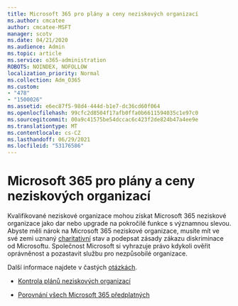 ```yaml
---
title: Microsoft 365 pro plány a ceny neziskových organizací
ms.author: cmcatee
author: cmcatee-MSFT
manager: scotv
ms.date: 04/21/2020
ms.audience: Admin
ms.topic: article
ms.service: o365-administration
ROBOTS: NOINDEX, NOFOLLOW
localization_priority: Normal
ms.collection: Adm_O365
ms.custom:
- "478"
- "1500026"
ms.assetid: e6ec87f5-98d4-444d-b1e7-dc36cd60f064
ms.openlocfilehash: 99cfc2d8504f17afb0ffa0b6611594035c1e97c0
ms.sourcegitcommit: 00a9c41575be54dccac6c423f2de824b47a4ee9e
ms.translationtype: MT
ms.contentlocale: cs-CZ
ms.lasthandoff: 06/29/2021
ms.locfileid: "53176586"
---
```

# <a name="microsoft-365-for-nonprofit-plans-and-pricing"></a>Microsoft 365 pro plány a ceny neziskových organizací

Kvalifikované neziskové organizace mohou získat Microsoft 365 neziskové organizace jako dar nebo upgrade na pokročilé funkce s významnou slevou. Abyste měli nárok na Microsoft 365 neziskové organizace, musíte mít ve své zemi uznaný [charitativní](https://go.microsoft.com/fwlink/p/?LinkID=330253) stav a podepsat zásady zákazu diskriminace od Microsoftu. Společnost Microsoft si vyhrazuje právo kdykoli ověřit oprávněnost a pozastavit službu pro nezpůsobilé organizace.
  
Další informace najdete v častých [otázkách](https://products.office.com/nonprofit/office-365-nonprofit).
  
- [Kontrola plánů neziskových organizací](https://products.office.com/nonprofit/office-365-nonprofit-plans-and-pricing?tab=1)

- [Porovnání všech Microsoft 365 předplatných](https://products.office.com/business/compare-more-office-365-for-business-plans)